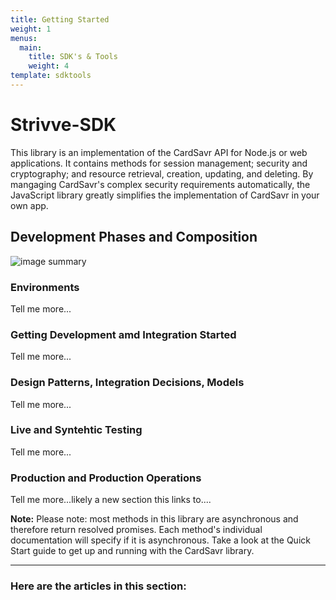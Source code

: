 ```yaml
---
title: Getting Started
weight: 1
menus:
  main:
    title: SDK's & Tools
    weight: 4
template: sdktools
---
```


# Strivve-SDK

This library is an implementation of the CardSavr API for Node.js or web applications. It contains methods for session management; security and cryptography; and resource retrieval, creation, updating, and deleting. By mangaging CardSavr's complex security requirements automatically, the JavaScript library greatly simplifies the implementation of CardSavr in your own app.

## Development Phases and Composition
![image summary](/images/ProcessSummary.png)

### Environments
Tell me more...

### Getting Development amd Integration Started
Tell me more...

### Design Patterns, Integration Decisions, Models
Tell me more...

### Live and Syntehtic Testing
Tell me more...

### Production and Production Operations
Tell me more...likely a new section this links to....

<div class="note"><strong>Note:</strong> Please note: most methods in this library are asynchronous and therefore return resolved promises. Each method's individual documentation will specify if it is asynchronous.  Take a look at the Quick Start guide to get up and running with the CardSavr library.</div>

***

### Here are the articles in this section:

